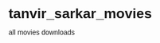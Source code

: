 # tanvir_sarkar_movies
all movies downloads 
<all movies here>
<html lang="en">
<head>
    <meta charset="UTF-8">
    <meta name="viewport" content="width=device-width, initial-scale=1.0">
    <title>Rotating Name & Stylish Links</title>
    <style>
        * {
            margin: 0;
            padding: 0;
            box-sizing: border-box;
            font-family: Arial, sans-serif;
        }

        body {
            background-color: #1a1a1a;
            color: white;
            display: flex;
            flex-direction: column;
            justify-content: center;
            align-items: center;
            height: 100vh;
        
        }

        @keyframes rotateName {
            0% { transform: rotate(0deg); }
            100% { transform: rotate(360deg); }
        }

        @keyframes glowEffect {
            0% { text-shadow: 0 0 10px #ff0000, 0 0 20px #ff7300, 0 0 30px #fffb00; }
            100% { text-shadow: 0 0 15px #ff7300, 0 0 25px #fffb00, 0 0 35px #48ff00; }
        }

        /* LINKS SECTION */
        h2 {
            font-size: 24px;
            margin-bottom: 20px;
        }

        .links-container {
            display: flex;
            flex-direction: column;
            gap: 15px;
        }

        .link-button {
            text-decoration: none;
            color: white;
            background: linear-gradient(45deg, #ff416c, #ff4b2b);
            padding: 15px 30px;
            border-radius: 10px;
            font-size: 20px;
            font-weight: bold;
            text-align: center;
            transition: 0.3s;
            display: inline-block;
            width: 250px;
            text-transform: uppercase;
            box-shadow: 0 4px 10px rgba(255, 75, 43, 0.5);
        }

        .link-button:hover {
            transform: scale(1.1);
            box-shadow: 0 6px 15px rgba(255, 75, 43, 0.7);
        }

        .link-button:nth-child(2) {
            background: linear-gradient(45deg, #2193b0, #6dd5ed);
        }

        .link-button:nth-child(3) {
            background: linear-gradient(45deg, #ff9a9e, #fad0c4);
        }

        .link-button:nth-child(4) {
            background: linear-gradient(45deg, #ff512f, #dd2476);
        }
    </style>
</head>
<body>

    <!-- Links Section -->
    <h2>Welcome to TANVIR Movies Download</h2>
    <div class="links-container">
        <a href="https://filmyfly.phd/" class="link-button" target="_blank">FilmyFly</a>
        <a href="https://filmyworlds.christmas/" class="link-button" target="_blank">Filmy World</a>
        <a href="https://vegamovies.rs/" class="link-button" target="_blank">Vega Movies</a>
        <a href="https://bollyflix.kids/" class="link-button" target="_blank">Bolly Flix</a>
    </div>
</body>
</html>
